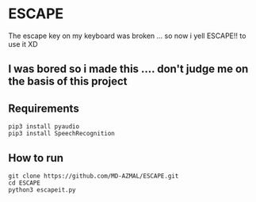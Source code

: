 # ESCAPE
The escape key on my keyboard was broken ... so now i yell ESCAPE!! to use it XD

## I was bored so i made this .... don't judge me on the basis of this project

## Requirements
```shell
pip3 install pyaudio
pip3 install SpeechRecognition
```

## How to run
```shell
git clone https://github.com/MD-AZMAL/ESCAPE.git
cd ESCAPE
python3 escapeit.py
```
